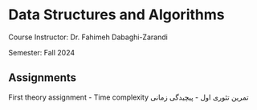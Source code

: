 # Data Structures and Algorithms

Course Instructor: Dr. Fahimeh Dabaghi-Zarandi

Semester: Fall 2024

## Assignments

First theory assignment - Time complexity
تمرین تئوری اول - پیچیدگی زمانی